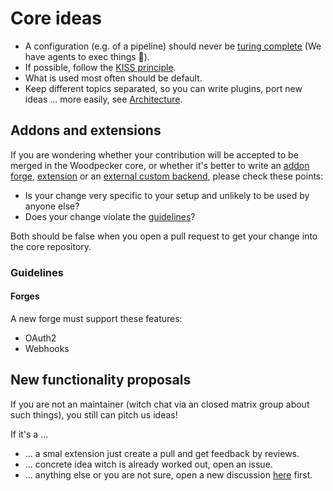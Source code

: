 # Core ideas

- A configuration (e.g. of a pipeline) should never be [turing complete](https://en.wikipedia.org/wiki/Turing_completeness) (We have agents to exec things 🙂).
- If possible, follow the [KISS principle](https://en.wikipedia.org/wiki/KISS_principle).
- What is used most often should be default.
- Keep different topics separated, so you can write plugins, port new ideas ... more easily, see [Architecture](./05-architecture.md).

## Addons and extensions

If you are wondering whether your contribution will be accepted to be merged in the Woodpecker core, or whether it's better to write an
[addon forge](../30-administration/11-forges/100-addon.md), [extension](../30-administration/100-external-configuration-api.md) or an
[external custom backend](../30-administration/22-backends/50-custom-backends.md), please check these points:

- Is your change very specific to your setup and unlikely to be used by anyone else?
- Does your change violate the [guidelines](#guidelines)?

Both should be false when you open a pull request to get your change into the core repository.

### Guidelines

#### Forges

A new forge must support these features:

- OAuth2
- Webhooks

## New functionality proposals

If you are not an maintainer (witch chat via an closed matrix group about such things),
you still can pitch us ideas!

If it's a ...
- ... a smal extension just create a pull and get feedback by reviews.
- ... concrete idea witch is already worked out, open an issue.
- ... anything else or you are not sure, open a new discussion [here](https://github.com/woodpecker-ci/woodpecker/discussions/new/choose) first.
